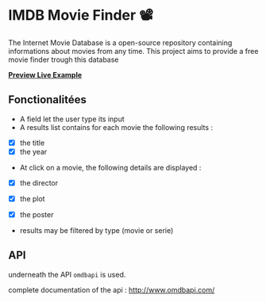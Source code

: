 # IMDB Movie Finder 📽

The Internet Movie Database is a open-source repository containing informations about movies from any time. This project aims to provide a free movie finder trough this database

**[Preview Live Example](https://imdb-explore.vercel.app/)**

## Fonctionalitées

* A field let the user type its input
* A results list contains for each movie the following results :

 - [x] the title
 - [x] the year

* At click on a movie, the following details are displayed :

 - [x] the director
 - [x] the plot
 - [x] the poster


* results may be filtered by type (movie or serie)


## API

underneath the API `omdbapi` is used.

complete documentation of the api : http://www.omdbapi.com/
